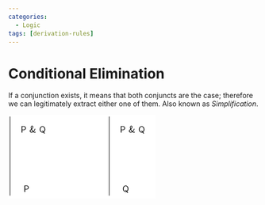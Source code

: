 ```yaml
---
categories:
  - Logic
tags: [derivation-rules]
---
```


# Conditional Elimination

If a conjunction exists, it means that both conjuncts are the case; therefore we can legitimately extract either one of them. Also known as _Simplification_.

![](/img/conjunc-elim.png)
